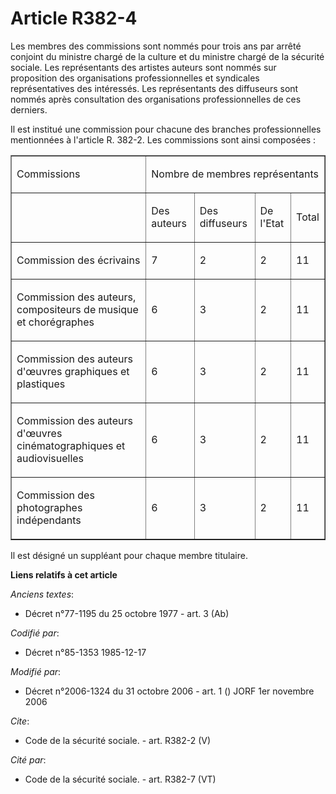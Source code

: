 # Article R382-4

Les membres des commissions sont nommés pour trois ans par arrêté conjoint du ministre chargé de la culture et du ministre
chargé de la sécurité sociale. Les représentants des artistes auteurs sont nommés sur proposition des organisations
professionnelles et syndicales représentatives des intéressés. Les représentants des diffuseurs sont nommés après
consultation des organisations professionnelles de ces derniers. 

Il est institué une commission pour chacune des branches professionnelles mentionnées à l'article R. 382-2. Les commissions
sont ainsi composées : 

<table width="605" border="1" cellpadding="0" align="center" cellspacing="0">
  <tbody>
    <tr>
      <td>

Commissions 

</td>
      <td colspan="4">

Nombre de membres représentants 

</td>
    </tr>
    <tr>
      <td valign="top">
      </td><td>

Des auteurs 

</td>
      <td>

Des diffuseurs 

</td>
      <td>

De l'Etat 

</td>
      <td>

Total 

</td>
    </tr>
    <tr>
      <td valign="top">

Commission des écrivains 

</td>
      <td>

7 

</td>
      <td>

2 

</td>
      <td>

2 

</td>
      <td>

11 

</td>
    </tr>
    <tr>
      <td valign="top">

Commission des auteurs, compositeurs de musique et chorégraphes 

</td>
      <td>

6 

</td>
      <td>

3 

</td>
      <td>

2 

</td>
      <td>

11 

</td>
    </tr>
    <tr>
      <td valign="top">

Commission des auteurs d'œuvres graphiques et plastiques 

</td>
      <td>

6 

</td>
      <td>

3 

</td>
      <td>

2 

</td>
      <td>

11 

</td>
    </tr>
    <tr>
      <td valign="top">

Commission des auteurs d'œuvres cinématographiques et audiovisuelles 

</td>
      <td>

6 

</td>
      <td>

3 

</td>
      <td>

2 

</td>
      <td>

11 

</td>
    </tr>
    <tr>
      <td valign="top">

Commission des photographes indépendants 

</td>
      <td>

6 

</td>
      <td>

3 

</td>
      <td>

2 

</td>
      <td>

11 

</td>
    </tr>
  </tbody>
</table>

Il est désigné un suppléant pour chaque membre titulaire.

**Liens relatifs à cet article**

_Anciens textes_:

  - Décret n°77-1195 du 25 octobre 1977 - art. 3 (Ab)

_Codifié par_:

  - Décret n°85-1353 1985-12-17

_Modifié par_:

  - Décret n°2006-1324 du 31 octobre 2006 - art. 1 () JORF 1er novembre 2006

_Cite_:

  - Code de la sécurité sociale. - art. R382-2 (V)

_Cité par_:

  - Code de la sécurité sociale. - art. R382-7 (VT)
